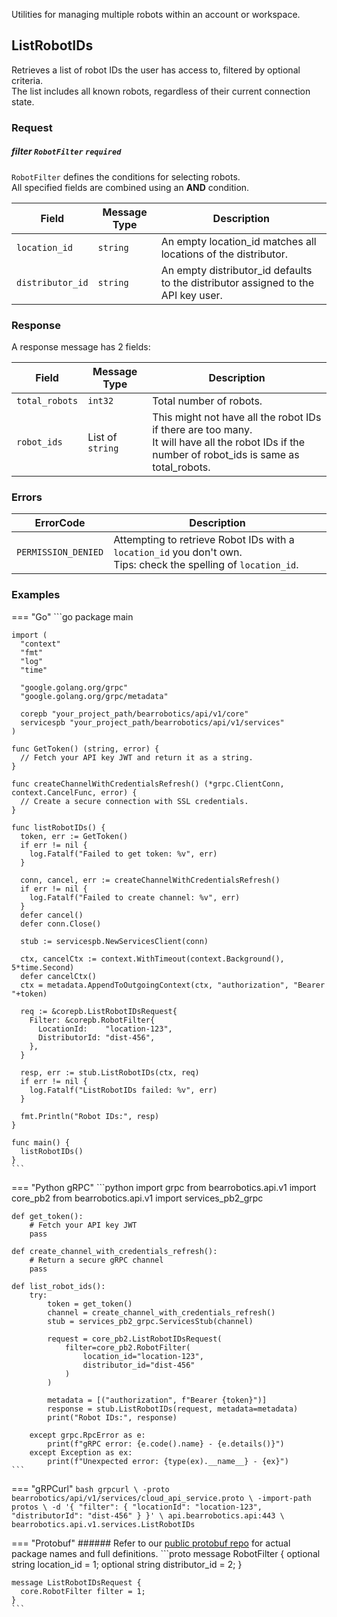 Utilities for managing multiple robots within an account or workspace.

## ListRobotIDs 
Retrieves a list of robot IDs the user has access to, filtered by optional criteria. <br />
The list includes all known robots, regardless of their current connection state. <br />

### Request
##### filter `RobotFilter` `required`
`RobotFilter` defines the conditions for selecting robots. <br/>
All specified fields are combined using an **AND** condition. 


| Field | Message Type | Description |
|------|------|-------------|
|`location_id`| `string`|     An empty location_id matches all locations of the distributor.  |
|`distributor_id`|`string` |  An empty distributor_id defaults to the distributor assigned to the API key user. |


### Response
A response message has 2 fields: <br/>

| Field | Message Type | Description |
|------|------|-------------|
|`total_robots`| `int32`| Total number of robots. |
|`robot_ids`| List of `string` | This might not have all the robot IDs if there are too many.<br /> It will have all the robot IDs if the number of robot_ids is same as total_robots. |


### Errors
| ErrorCode  | Description |
|------------|-------------|
| `PERMISSION_DENIED` | Attempting to retrieve Robot IDs with a `location_id` you don't own. <br /> Tips: check the spelling of `location_id`.|

### Examples
=== "Go"
    ```go
    package main

    import (
      "context"
      "fmt"
      "log"
      "time"

      "google.golang.org/grpc"
      "google.golang.org/grpc/metadata"

      corepb "your_project_path/bearrobotics/api/v1/core"
      servicespb "your_project_path/bearrobotics/api/v1/services"
    )

    func GetToken() (string, error) {
      // Fetch your API key JWT and return it as a string.
    }

    func createChannelWithCredentialsRefresh() (*grpc.ClientConn, context.CancelFunc, error) {
      // Create a secure connection with SSL credentials.
    }

    func listRobotIDs() {
      token, err := GetToken()
      if err != nil {
        log.Fatalf("Failed to get token: %v", err)
      }

      conn, cancel, err := createChannelWithCredentialsRefresh()
      if err != nil {
        log.Fatalf("Failed to create channel: %v", err)
      }
      defer cancel()
      defer conn.Close()

      stub := servicespb.NewServicesClient(conn)

      ctx, cancelCtx := context.WithTimeout(context.Background(), 5*time.Second)
      defer cancelCtx()
      ctx = metadata.AppendToOutgoingContext(ctx, "authorization", "Bearer "+token)

      req := &corepb.ListRobotIDsRequest{
        Filter: &corepb.RobotFilter{
          LocationId:    "location-123",
          DistributorId: "dist-456",
        },
      }

      resp, err := stub.ListRobotIDs(ctx, req)
      if err != nil {
        log.Fatalf("ListRobotIDs failed: %v", err)
      }

      fmt.Println("Robot IDs:", resp)
    }

    func main() {
      listRobotIDs()
    }
    ```

=== "Python gRPC"
    ```python
    import grpc
    from bearrobotics.api.v1 import core_pb2
    from bearrobotics.api.v1 import services_pb2_grpc

    def get_token():
        # Fetch your API key JWT
        pass

    def create_channel_with_credentials_refresh():
        # Return a secure gRPC channel
        pass

    def list_robot_ids():
        try:
            token = get_token()
            channel = create_channel_with_credentials_refresh()
            stub = services_pb2_grpc.ServicesStub(channel)

            request = core_pb2.ListRobotIDsRequest(
                filter=core_pb2.RobotFilter(
                    location_id="location-123",
                    distributor_id="dist-456"
                )
            )

            metadata = [("authorization", f"Bearer {token}")]
            response = stub.ListRobotIDs(request, metadata=metadata)
            print("Robot IDs:", response)

        except grpc.RpcError as e:
            print(f"gRPC error: {e.code().name} - {e.details()}")
        except Exception as ex:
            print(f"Unexpected error: {type(ex).__name__} - {ex}")
    ```

=== "gRPCurl"
    ```bash
    grpcurl \
      -proto bearrobotics/api/v1/services/cloud_api_service.proto \
      -import-path protos \
      -d '{
        "filter": {
          "locationId": "location-123",
          "distributorId": "dist-456"
        }
      }' \
      api.bearrobotics.api:443 \
      bearrobotics.api.v1.services.ListRobotIDs
    ```

=== "Protobuf"
    ###### Refer to our [public protobuf repo](https://github.com/bearrobotics/public-protos) for actual package names and full definitions.
    ```proto
    message RobotFilter {
      optional string location_id = 1;
      optional string distributor_id = 2;
    }

    message ListRobotIDsRequest {
      core.RobotFilter filter = 1;
    }
    ```
